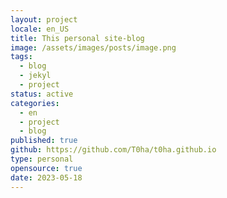 ```yaml
---
layout: project
locale: en_US
title: This personal site-blog
image: /assets/images/posts/image.png
tags:
  - blog
  - jekyl
  - project
status: active
categories:
  - en
  - project
  - blog
published: true
github: https://github.com/T0ha/t0ha.github.io
type: personal
opensource: true
date: 2023-05-18
---
```


